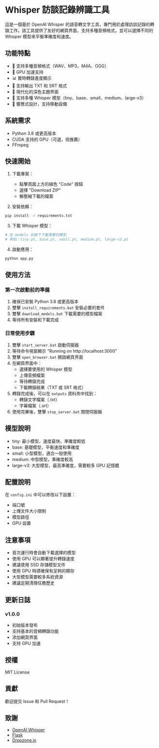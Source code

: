 # Whisper 訪談記錄辨識工具

這是一個基於 OpenAI Whisper 的語音轉文字工具，專門用於處理訪談記錄的轉錄工作。該工具提供了友好的網頁界面，支持多種音頻格式，並可以選擇不同的 Whisper 模型來平衡準確度和速度。

## 功能特點

- 🎯 支持多種音頻格式（WAV、MP3、M4A、OGG）
- 🚀 GPU 加速支持
- 📊 實時轉錄進度顯示
- 📝 支持輸出 TXT 和 SRT 格式
- 🎨 現代化的深色主題界面
- 🔄 支持多種 Whisper 模型（tiny、base、small、medium、large-v3）
- 📱 響應式設計，支持移動設備

## 系統需求

- Python 3.8 或更高版本
- CUDA 支持的 GPU（可選，但推薦）
- FFmpeg

## 快速開始

1. 下載專案：
   - 點擊頁面上方的綠色 "Code" 按鈕
   - 選擇 "Download ZIP"
   - 解壓縮下載的檔案

2. 安裝依賴：
```bash
pip install -r requirements.txt
```

3. 下載 Whisper 模型：
```bash
# 在 models 目錄下下載需要的模型
# 例如：tiny.pt, base.pt, small.pt, medium.pt, large-v3.pt
```

4. 啟動應用：
```bash
python app.py
```

## 使用方法

### 第一次啟動前的準備

1. 確保已安裝 Python 3.8 或更高版本
2. 雙擊 `install_requirements.bat` 安裝必要的套件
3. 雙擊 `download_models.bat` 下載需要的模型檔案
4. 等待所有安裝和下載完成

### 日常使用步驟

1. 雙擊 `start_server.bat` 啟動伺服器
2. 等待命令視窗顯示 "Running on http://localhost:3000"
3. 雙擊 `open_browser.bat` 開啟網頁界面
4. 在網頁界面中：
   - 選擇要使用的 Whisper 模型
   - 上傳音頻檔案
   - 等待轉錄完成
   - 下載轉錄結果（TXT 或 SRT 格式）
5. 轉錄完成後，可以在 `outputs` 資料夾中找到：
   - 轉錄文字檔案（.txt）
   - 字幕檔案（.srt）
6. 使用完畢後，雙擊 `stop_server.bat` 關閉伺服器

## 模型說明

- tiny: 最小模型，速度最快，準確度較低
- base: 基礎模型，平衡速度和準確度
- small: 小型模型，適合一般使用
- medium: 中型模型，準確度較高
- large-v3: 大型模型，最高準確度，需要較多 GPU 記憶體

## 配置說明

在 `config.ini` 中可以修改以下設置：
- 端口號
- 上傳文件大小限制
- 模型路徑
- GPU 設置

## 注意事項

- 首次運行時會自動下載選擇的模型
- 使用 GPU 可以顯著提升轉錄速度
- 建議使用 SSD 存儲模型文件
- 使用 GPU 時請確保有足夠的顯存
- 大型模型需要較多系統資源
- 建議定期清理任務歷史

## 更新日誌

### v1.0.0
- 初始版本發布
- 支持基本的音頻轉錄功能
- 添加網頁界面
- 支持 GPU 加速

## 授權

MIT License

## 貢獻

歡迎提交 Issue 和 Pull Request！

## 致謝

- [OpenAI Whisper](https://github.com/openai/whisper)
- [Flask](https://flask.palletsprojects.com/)
- [Dropzone.js](https://www.dropzonejs.com/)

